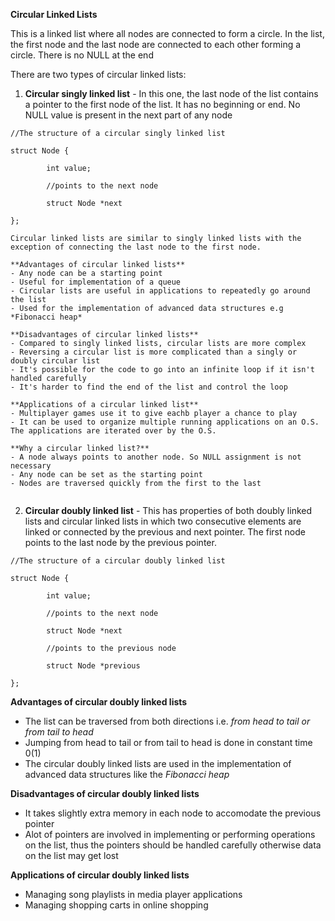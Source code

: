 **Circular Linked Lists**

This is a linked list where all nodes are connected to form a circle. In the list, the first node and the last node are connected to each other forming a circle. There is no NULL at the end

There are two types of circular linked lists:
1. **Circular singly linked list** - In this one, the last node of the list contains a pointer to the first node of the list. It has no beginning or end. No NULL value is present in the next part of any node

```
//The structure of a circular singly linked list

struct Node {

        int value;

        //points to the next node

        struct Node *next

};

Circular linked lists are similar to singly linked lists with the exception of connecting the last node to the first node.

**Advantages of circular linked lists**
- Any node can be a starting point
- Useful for implementation of a queue
- Circular lists are useful in applications to repeatedly go around the list
- Used for the implementation of advanced data structures e.g *Fibonacci heap*

**Disadvantages of circular linked lists**
- Compared to singly linked lists, circular lists are more complex
- Reversing a circular list is more complicated than a singly or doubly circular list
- It's possible for the code to go into an infinite loop if it isn't handled carefully
- It's harder to find the end of the list and control the loop

**Applications of a circular linked list**
- Multiplayer games use it to give eachb player a chance to play
- It can be used to organize multiple running applications on an O.S. The applications are iterated over by the O.S.

**Why a circular linked list?**
- A node always points to another node. So NULL assignment is not necessary
- Any node can be set as the starting point
- Nodes are traversed quickly from the first to the last


```

2. **Circular doubly linked list** - This has properties of both doubly linked lists and circular linked lists in which two consecutive elements are linked or connected by the previous and next pointer. The first node points to the last node by the previous pointer.

```
//The structure of a circular doubly linked list

struct Node {

        int value;

        //points to the next node

        struct Node *next

        //points to the previous node

        struct Node *previous

};

```


**Advantages of circular doubly linked lists**
- The list can be traversed from both directions i.e. *from head to tail or from tail to head*
- Jumping from head to tail or from tail to head is done in constant time 0(1)
- The circular doubly linked lists are used in the implementation of advanced data structures like the *Fibonacci heap*

**Disadvantages of circular doubly linked lists**
- It takes slightly extra memory in each node to accomodate the previous pointer
- Alot of pointers are involved in implementing or performing operations on the list, thus the pointers should be handled carefully otherwise data on the list may get lost

**Applications of circular doubly linked lists**
- Managing song playlists in media player applications
- Managing shopping carts in online shopping
